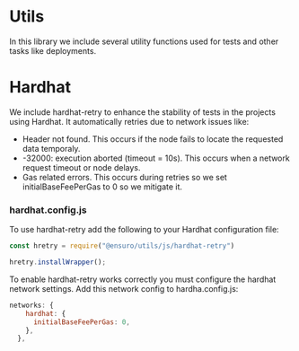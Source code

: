 # Utils

In this library we include several utility functions used for tests and other tasks like deployments.


# Hardhat

We include hardhat-retry to enhance the stability of tests in the projects using Hardhat. It automatically retries due to network issues like:

- Header not found. This occurs if the node fails to locate the requested data temporaly.
- -32000: execution aborted (timeout = 10s). This occurs when a network request timeout or node delays.
- Gas related errors. This occurs during retries so we set initialBaseFeePerGas to 0 so we mitigate it.

### hardhat.config.js

To use hardhat-retry add the following to your Hardhat configuration file:

```js
const hretry = require("@ensuro/utils/js/hardhat-retry")

hretry.installWrapper();
```

To enable hardhat-retry works correctly you must configure the hardhat network settings. Add this network config to hardha.config.js:

```js
networks: {
    hardhat: {
      initialBaseFeePerGas: 0,
    },
  },
```
